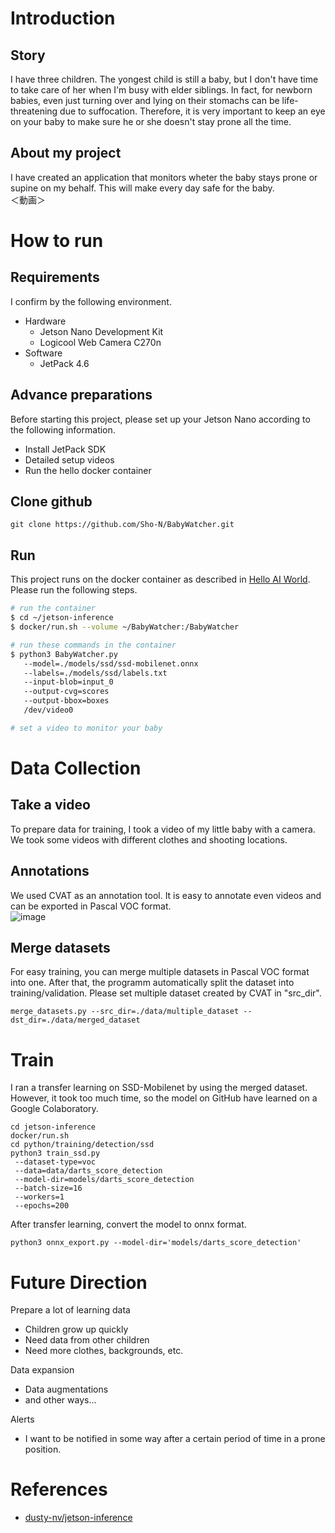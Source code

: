 # Introduction
## Story
I have three children. The yongest child is still a baby, but I don't have time to take care of her when I'm busy with elder siblings. In fact, for newborn babies, even just turning over and lying on their stomachs can be life-threatening due to suffocation. Therefore, it is very important to keep an eye on your baby to make sure he or she doesn't stay prone all the time.

## About my project
I have created an application that monitors wheter the baby stays prone or supine on my behalf. This will make every day safe for the baby.  
＜動画＞

# How to run
## Requirements
I confirm by the following environment.
* Hardware
  * Jetson Nano Development Kit
  * Logicool Web Camera C270n
* Software
  * JetPack 4.6

## Advance preparations
Before starting this project, please set up your Jetson Nano according to the following information.
* Install JetPack SDK
* Detailed setup videos
* Run the hello docker container 

## Clone github
`git clone https://github.com/Sho-N/BabyWatcher.git`

## Run
This project runs on the docker container as described in [Hello AI World](https://github.com/dusty-nv/jetson-inference/blob/master/docs/detectnet-console-2.md).  
Please run the following steps.
``` bash
# run the container
$ cd ~/jetson-inference
$ docker/run.sh --volume ~/BabyWatcher:/BabyWatcher

# run these commands in the container
$ python3 BabyWatcher.py 
   --model=./models/ssd/ssd-mobilenet.onnx
   --labels=./models/ssd/labels.txt
   --input-blob=input_0
   --output-cvg=scores
   --output-bbox=boxes
   /dev/video0

# set a video to monitor your baby
```

# Data Collection
## Take a video
To prepare data for training, I took a video of my little baby with a camera. We took some videos with different clothes and shooting locations.

## Annotations
We used CVAT as an annotation tool. It is easy to annotate even videos and can be exported in Pascal VOC format.  
![image](https://user-images.githubusercontent.com/94183002/145717191-976ce64b-0582-4ad7-896e-dc9d35830a04.png)


## Merge datasets
For easy training, you can merge multiple datasets in Pascal VOC format into one. After that, the programm automatically split the dataset into training/validation.
Please set multiple dataset created by CVAT in "src_dir".
```
merge_datasets.py --src_dir=./data/multiple_dataset --dst_dir=./data/merged_dataset
```


# Train
I ran a transfer learning on SSD-Mobilenet by using the merged dataset. However, it took too much time, so the model on GitHub have learned on a Google Colaboratory.
```
cd jetson-inference
docker/run.sh
cd python/training/detection/ssd
python3 train_ssd.py
 --dataset-type=voc
 --data=data/darts_score_detection
 --model-dir=models/darts_score_detection
 --batch-size=16
 --workers=1
 --epochs=200
```

After transfer learning, convert the model to onnx format.
```
python3 onnx_export.py --model-dir='models/darts_score_detection'
```


# Future Direction
Prepare a lot of learning data
* Children grow up quickly
* Need data from other children
* Need more clothes, backgrounds, etc.

Data expansion
* Data augmentations
* and other ways...

Alerts
* I want to be notified in some way after a certain period of time in a prone position.


# References
* [dusty-nv/jetson-inference](https://github.com/dusty-nv/jetson-inference)
